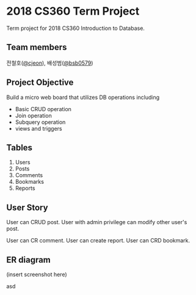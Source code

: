 # 2018 CS360 Term Project

Term project for 2018 CS360 Introduction to Database. 

## Team members

전철호([@cjeon](https://github.com/cjeon)), 배성범([@bsb0579](https://github.com/bsb0579))

## Project Objective

Build a micro web board that utilizes DB operations including 
* Basic CRUD operation
* Join operation
* Subquery operation
* views and triggers

## Tables 

1. Users
2. Posts
3. Comments
4. Bookmarks
5. Reports 

## User Story

User can CRUD post. User with admin privilege can modify other user's post.

User can CR comment. User can create report. User can CRD bookmark.

## ER diagram

(insert screenshot here)

asd
